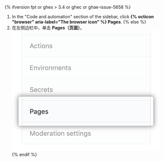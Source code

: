 {% ifversion fpt or ghes > 3.4 or ghec or ghae-issue-5658 %}
1. In the "Code and automation" section of the sidebar, click **{% octicon "browser" aria-label="The browser icon" %} Pages**.
{% else %}
1. 在左侧边栏中，单击 **Pages（页面）**。 ![左侧边栏中的页面选项卡](/assets/images/help/pages/pages-tab.png)
{% endif %}
